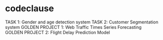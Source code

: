 # codeclause
TASK 1: Gender and age detection system
TASK 2: Customer Segmentation system
GOLDEN PROJECT 1: Web Traffic Times Series Forecasting
GOLDEN PROJECT 2: Flight Delay Prediction Model

